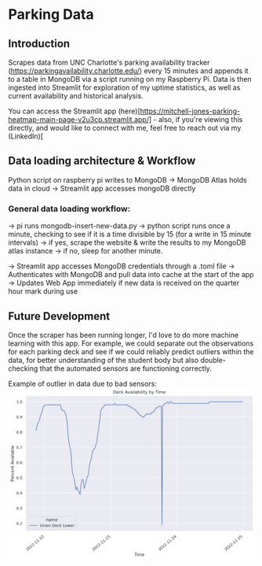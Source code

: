 # Parking Data
## Introduction
Scrapes data from UNC Charlotte's parking availability tracker (https://parkingavailability.charlotte.edu/) every 15 minutes and appends it to a table in MongoDB via a script running on my Raspberry Pi. Data is then ingested into Streamlit for exploration of my uptime statistics, as well as current availability and historical analysis.

You can access the Streamlit app (here)[https://mitchell-jones-parking-heatmap-main-page-v2u3cp.streamlit.app/] - also, if you're viewing this directly, and would like to connect with me, feel free to reach out via my (LinkedIn)[

## Data loading architecture & Workflow
Python script on raspberry pi writes to MongoDB -> MongoDB Atlas holds data in cloud -> Streamlit app accesses mongoDB directly

### General data loading workflow:
-> pi runs mongodb-insert-new-data.py
-> python script runs once a minute, checking to see if it is a time divisible by 15 (for a write in 15 minute intervals)
-> if yes, scrape the website & write the results to my MongoDB atlas instance
-> if no, sleep for another minute.

-> Streamlit app accesses MongoDB credentials through a .toml file
-> Authenticates with MongoDB and pull data into cache at the start of the app
-> Updates Web App immediately if new data is received on the quarter hour mark during use
 
## Future Development
Once the scraper has been running longer, I'd love to do more machine learning with this app. For example, we could separate out the observations for each parking deck and see if we could reliably predict outliers within the data, for better understanding of the student body but also double-checking that the automated sensors are functioning correctly.

Example of outlier in data due to bad sensors:
![Image](https://raw.githubusercontent.com/mitchell-jones/parking-heatmap/main/outlier.png)
